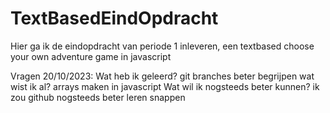 # TextBasedEindOpdracht

Hier ga ik de eindopdracht van periode 1 inleveren, een textbased choose your own adventure game in javascript


Vragen 20/10/2023:
Wat heb ik geleerd? git branches beter begrijpen
wat wist ik al? arrays maken in javascript
Wat wil ik nogsteeds beter kunnen? ik zou github nogsteeds beter leren snappen